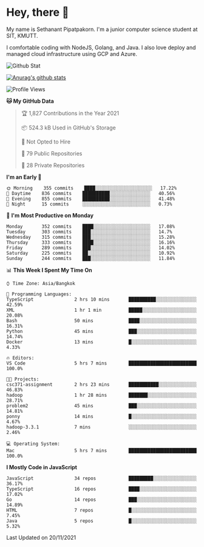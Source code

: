 # Hey, there 🙌
My name is Sethanant Pipatpakorn. I'm a junior computer science student at SIT, KMUTT.

I comfortable coding with NodeJS, Golang, and Java. I also love deploy and managed cloud infrastructure using GCP and Azure.

![Github Stat](https://github-profile-summary-cards.vercel.app/api/cards/profile-details?username=thetkpark&theme=dracula)

[![Anurag's github stats](https://github-readme-stats.vercel.app/api?username=thetkpark&count_private=true&show_icons=true&theme=tokyonight)](https://github.com/anuraghazra/github-readme-stats)

<!--START_SECTION:waka-->
![Profile Views](http://img.shields.io/badge/Profile%20Views-62-blue)

**🐱 My GitHub Data** 

> 🏆 1,827 Contributions in the Year 2021
 > 
> 📦 524.3 kB Used in GitHub's Storage 
 > 
> 🚫 Not Opted to Hire
 > 
> 📜 79 Public Repositories 
 > 
> 🔑 28 Private Repositories  
 > 
**I'm an Early 🐤** 

```text
🌞 Morning    355 commits    ████░░░░░░░░░░░░░░░░░░░░░   17.22% 
🌆 Daytime    836 commits    ██████████░░░░░░░░░░░░░░░   40.56% 
🌃 Evening    855 commits    ██████████░░░░░░░░░░░░░░░   41.48% 
🌙 Night      15 commits     ░░░░░░░░░░░░░░░░░░░░░░░░░   0.73%

```
📅 **I'm Most Productive on Monday** 

```text
Monday       352 commits    ████░░░░░░░░░░░░░░░░░░░░░   17.08% 
Tuesday      303 commits    ███░░░░░░░░░░░░░░░░░░░░░░   14.7% 
Wednesday    315 commits    ███░░░░░░░░░░░░░░░░░░░░░░   15.28% 
Thursday     333 commits    ████░░░░░░░░░░░░░░░░░░░░░   16.16% 
Friday       289 commits    ███░░░░░░░░░░░░░░░░░░░░░░   14.02% 
Saturday     225 commits    ██░░░░░░░░░░░░░░░░░░░░░░░   10.92% 
Sunday       244 commits    ███░░░░░░░░░░░░░░░░░░░░░░   11.84%

```


📊 **This Week I Spent My Time On** 

```text
⌚︎ Time Zone: Asia/Bangkok

💬 Programming Languages: 
TypeScript               2 hrs 10 mins       ██████████░░░░░░░░░░░░░░░   42.59% 
XML                      1 hr 1 min          █████░░░░░░░░░░░░░░░░░░░░   20.08% 
Bash                     50 mins             ████░░░░░░░░░░░░░░░░░░░░░   16.31% 
Python                   45 mins             ███░░░░░░░░░░░░░░░░░░░░░░   14.74% 
Docker                   13 mins             █░░░░░░░░░░░░░░░░░░░░░░░░   4.33%

🔥 Editors: 
VS Code                  5 hrs 7 mins        █████████████████████████   100.0%

🐱‍💻 Projects: 
csc371-assignment        2 hrs 23 mins       ███████████░░░░░░░░░░░░░░   46.83% 
hadoop                   1 hr 28 mins        ███████░░░░░░░░░░░░░░░░░░   28.71% 
problem2                 45 mins             ███░░░░░░░░░░░░░░░░░░░░░░   14.81% 
ponny                    14 mins             █░░░░░░░░░░░░░░░░░░░░░░░░   4.67% 
hadoop-3.3.1             7 mins              ░░░░░░░░░░░░░░░░░░░░░░░░░   2.46%

💻 Operating System: 
Mac                      5 hrs 7 mins        █████████████████████████   100.0%

```

**I Mostly Code in JavaScript** 

```text
JavaScript               34 repos            █████████░░░░░░░░░░░░░░░░   36.17% 
TypeScript               16 repos            ████░░░░░░░░░░░░░░░░░░░░░   17.02% 
Go                       14 repos            ███░░░░░░░░░░░░░░░░░░░░░░   14.89% 
HTML                     7 repos             █░░░░░░░░░░░░░░░░░░░░░░░░   7.45% 
Java                     5 repos             █░░░░░░░░░░░░░░░░░░░░░░░░   5.32%

```



 Last Updated on 20/11/2021
<!--END_SECTION:waka-->
